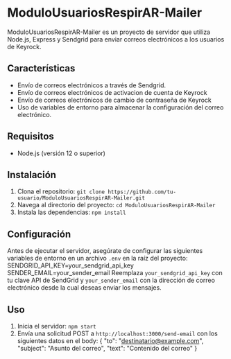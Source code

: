 # ModuloUsuariosRespirAR-Mailer

ModuloUsuariosRespirAR-Mailer es un proyecto de servidor que utiliza Node.js, Express y Sendgrid para enviar correos electrónicos a los usuarios de Keyrock.

## Características

- Envío de correos electrónicos a través de Sendgrid.
- Envío de correos electrónicos de activacion de cuenta de Keyrock
- Envío de correos electrónicos de cambio de contraseña de Keyrock
- Uso de variables de entorno para almacenar la configuración del correo electrónico.

## Requisitos

- Node.js (versión 12 o superior)

## Instalación

1. Clona el repositorio: `git clone https://github.com/tu-usuario/ModuloUsuariosRespirAR-Mailer.git`
2. Navega al directorio del proyecto: `cd ModuloUsuariosRespirAR-Mailer`
3. Instala las dependencias: `npm install`

## Configuración

Antes de ejecutar el servidor, asegúrate de configurar las siguientes variables de entorno en un archivo `.env` en la raíz del proyecto:
SENDGRID_API_KEY=your_sendgrid_api_key
SENDER_EMAIL=your_sender_email
Reemplaza `your_sendgrid_api_key` con tu clave API de SendGrid y `your_sender_email` con la dirección de correo electrónico desde la cual deseas enviar los mensajes.

## Uso

1. Inicia el servidor: `npm start`
2. Envía una solicitud POST a `http://localhost:3000/send-email` con los siguientes datos en el body:
   {
   "to": "destinatario@example.com",
   "subject": "Asunto del correo",
   "text": "Contenido del correo"
   }

